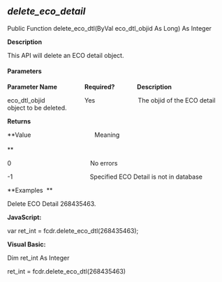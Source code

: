 _delete_eco_detail_
---------------------

Public Function delete_eco_dtl(ByVal eco_dtl_objid As Long) As Integer

**Description**

This API will delete an ECO detail object.

#### Parameters
**Parameter Name**                **Required?**             **Description**

eco_dtl_objid                       Yes                         The objid of the ECO detail object to be deleted.

**Returns**

**Value                                     Meaning                                                                                                                                               **

0                                              No errors

-1                                             Specified ECO Detail is not in database

**Examples  **

 Delete ECO Detail 268435463.

**JavaScript:**

var ret_int = fcdr.delete_eco_dtl(268435463);

**Visual Basic:**

Dim ret_int As Integer

ret_int = fcdr.delete_eco_dtl(268435463)
